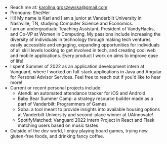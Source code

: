 - Reach me at: karolina.groszewska@gmail.com
- Pronouns: She/Her
- Hi! My name is Kari and I am a junior at Vanderbilt University in Nashville, TN, studying Computer Science and Economics. 
- I am an undergraduate Teaching Assistant, President of VandyHacks, and Co-VP at Women in Computing. My passions include increasing the diversity of individuals in technology through making tech ventures easily accessible and engaging, expanding opportunities for individuals of all skill levels looking to get involved in tech, and creating cool web and mobile applications. Every product I work on aims to improve ease of life!
- I spent Summer of 2022 as an application development intern at Vanguard, where I worked on full-stack applications in Java and Angular for Personal Advisor Services. Feel free to reach out if you'd like to hear more!
- Current or recent personal projects include:
    - Atendi: an automated attendance tracker for iOS and Android 
    - Baby Bear Summer Camp: a strategy resource builder made as a part of Vanderbilt: Programmers of Games 
    - Soba: a tool meant to provide insights into available housing options at Vanderbilt University and second-place winner at UAInnovate!
    - SpotifyMatched: Vanguard 2022 Intern Project in React and Flask matching users based on music tastes
- Outside of the dev world, I enjoy playing board games, trying new gluten-free foods, and drinking fancy coffee.
<!--
**KarolinaGroszewska/KarolinaGroszewska** is a ✨ _special_ ✨ repository because its `README.md` (this file) appears on your GitHub profile.

Here are some ideas to get you started:

- 🔭 I’m currently working on ...
- 🌱 I’m currently learning ...
- 👯 I’m looking to collaborate on ...
- 🤔 I’m looking for help with ...
- 💬 Ask me about ...
- 📫 How to reach me: ...
- 😄 Pronouns: ...
- ⚡ Fun fact: ...
-->
